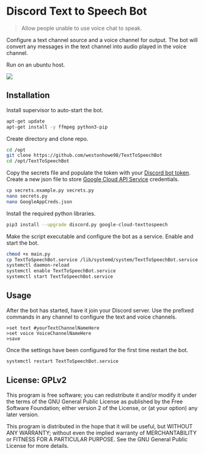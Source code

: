 # Discord Text to Speech Bot
> Allow people unable to use voice chat to speak.


Configure a text channel source and a voice channel for output. The bot will convert any messages in the text channel into audio played in the voice channel. 

Run on an ubuntu host.

![](header.png)

## Installation


Install supervisor to auto-start the bot.
```sh
apt-get update
apt-get install -y ffmpeg python3-pip
```

Create directory and clone repo.
```sh
cd /opt
git clone https://github.com/westonhowe98/TextToSpeechBot
cd /opt/TextToSpeechBot
```

Copy the secrets file and populate the token with your [Discord bot token](https://www.writebots.com/discord-bot-token/).
Create a new json file to store [Google Cloud API Service](https://cloud.google.com/text-to-speech/docs/quickstart-client-libraries) credentials.
```sh
cp secrets.example.py secrets.py
nano secrets.py
nano GoogleAppCreds.json
```

Install the required python libraries.
```sh
pip3 install --upgrade discord.py google-cloud-texttospeech
```

Make the script executable and configure the bot as a service. Enable and start the bot.
```sh
chmod +x main.py
cp TextToSpeechBot.service /lib/systemd/system/TextToSpeechBot.service
systemctl daemon-reload
systemctl enable TextToSpeechBot.service
systemctl start TextToSpeechBot.service
```

## Usage

After the bot has started, have it join your Discord server.
Use the prefixed commands in any channel to configure the text and voice channels.
```
>set text #yourTextChannelNameHere
>set voice VoiceChannelNameHere
>save
```

Once the settings have been configured for the first time restart the bot.
```sh
systemctl restart TextToSpeechBot.service
```

## License: GPLv2

This program is free software; you can redistribute it and/or
modify it under the terms of the GNU General Public License
as published by the Free Software Foundation; either version 2
of the License, or (at your option) any later version.

This program is distributed in the hope that it will be useful,
but WITHOUT ANY WARRANTY; without even the implied warranty of
MERCHANTABILITY or FITNESS FOR A PARTICULAR PURPOSE.  See the
GNU General Public License for more details.
